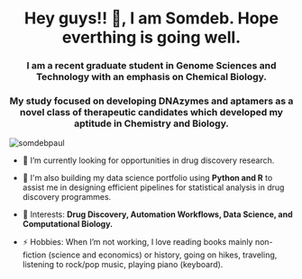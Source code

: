 <!--
**psomdeb25/psomdeb25** is a ✨ _special_ ✨ repository because its `README.md` (this file) appears on your GitHub profile.

Here are some ideas to get you started:

- 🔭 I’m currently working on ...
- 🌱 I’m currently learning ...
- 👯 I’m looking to collaborate on ...
- 🤔 I’m looking for help with ...
- 💬 Ask me about ...
- 📫 How to reach me: ...
- 😄 Pronouns: ...
- ⚡ Fun fact: ...
-->

<h1 align="center">Hey guys!! 👋, I am Somdeb. Hope everthing is going well. </h1>
<h3 align="center">I am a recent graduate student in Genome Sciences and Technology with an emphasis on Chemical Biology.</h3>
<h3 align="center">My study focused on developing DNAzymes and aptamers as a novel class of therapeutic candidates which developed my aptitude in Chemistry and Biology.</h3>

<p align="left"> <img src="https://komarev.com/ghpvc/?username=psomdeb25&color=red" alt="somdebpaul" /> </p>

- 🔭 I’m currently looking for opportunities in drug discovery research.

- 🔭 I'm also building my data science portfolio using **Python and R** to assist me in designing efficient pipelines for statistical analysis in drug discovery programmes.

- 🤔 Interests: **Drug Discovery, Automation Workflows, Data Science, and Computational Biology.**

- ⚡ Hobbies: When I’m not working, I love reading books mainly non-fiction (science and economics) or history, going on hikes, traveling, listening to rock/pop music, playing piano (keyboard).
